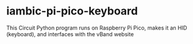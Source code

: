 # iambic-pi-pico-keyboard
This Circuit Python program runs on Raspberry Pi Pico, makes it an HID (keyboard), and interfaces with the vBand website
